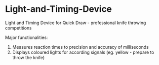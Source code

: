 # Light-and-Timing-Device
Light and Timing Device for Quick Draw - professional knife throwing competitions

Major functionalities:
1. Measures reaction times to precision and accuracy of milliseconds
2. Displays coloured lights for according signals (eg. yellow - prepare to throw the knife)
